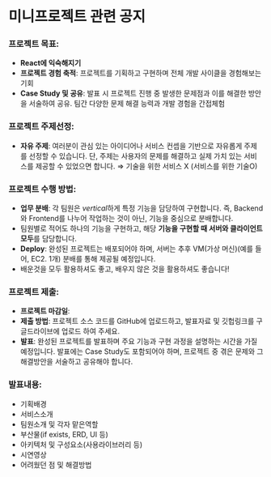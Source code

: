 # 미니프로젝트 관련 공지

### 프로젝트 목표:

- **React에 익숙해지기**
- **프로젝트 경험 축적**: 프로젝트를 기획하고 구현하며 전체 개발 사이클을 경험해보는 기회
- **Case Study 및 공유**: 발표 시 프로젝트 진행 중 발생한 문제점과 이를 해결한 방안을 서술하여 공유.
  팀간 다양한 문제 해결 능력과 개발 경험을 간접체험

### 프로젝트 주제선정:

- **자유 주제**: 여러분이 관심 있는 아이디어나 서비스 컨셉을 기반으로 자유롭게 주제를 선정할 수 있습니다. 단, 주제는 사용자의 문제를 해결하고 실제 가치 있는 서비스를 제공할 수 있었으면 합니다.
  ⇒ 기술을 위한 서비스 X (서비스를 위한 기술O)

### 프로젝트 수행 방법:

- **업무 분배**: 각 팀원은 *vertical*하게 특정 기능을 담당하여 구현합니다. 즉, Backend와 Frontend를 나누어 작업하는 것이 아닌, 기능을 중심으로 분배합니다.
- 팀원별로 적어도 하나의 기능을 구현하고, 해당 **기능을 구현할 때 서버와 클라이언트 모두**를 담당합니다.
- **Deploy**: 완성된 프로젝트는 배포되어야 하며, 서버는 추후 VM(가상 머신)(예를 들어, EC2. 1개) 분배를 통해 제공될 예정입니다.
- 배운것을 모두 활용하셔도 좋고, 배우지 않은 것을 활용하셔도 좋습니다!

### 프로젝트 제출:

- **프로젝트 마감일**:
- **제출 방법**: 프로젝트 소스 코드를 GitHub에 업로드하고, 발표자료 및 깃헙링크를 구글드라이브에 업로드 하여 주세요.
- **발표**: 완성된 프로젝트를 발표하며 주요 기능과 구현 과정을 설명하는 시간을 가질 예정입니다. 발표에는 Case Study도 포함되어야 하며, 프로젝트 중 겪은 문제와 그 해결방안을 서술하고 공유해야 합니다.

### 발표내용:

- 기획배경
- 서비스소개
- 팀원소개 및 각자 맡은역할
- 부산물(if exists, ERD, UI 등)
- 아키텍처 및 구성요소(사용라이브러리 등)
- 시연영상
- 어려웠던 점 및 해결방법
